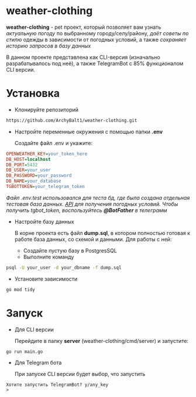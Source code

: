 # weather-clothing

__weather-clothing__ - pet проект, который позволяет вам узнать _актуальную погоду_ по выбранному городу/селу/району, _даёт советы по стилю_ одежды в зависимости от погодных условий, а также _сохраняет историю запросов в базу данных_

В данном проекте представлена как CLI-версия (изначально разрабатывалось под неё), а также TelegramBot с 85% функционалом CLI версии.
# Установка
* Клонируйте репозиторий

```bash
https://github.com/ArchyBalt1/weather-clothing.git
```
* Настройте переменные окружения с помощью папки __.env__
  
  Создайте файл .env и укажите:
```ini
OPENWEATHER_KEY=your_token_here
DB_HOST=localhost
DB_PORT=5432
DB_USER=your_user
DB_PASSWORD=your_password
DB_NAME=your_database
TGBOTTOKEN=your_telegram_token
```
_Файл .env.test использовался для теста бд, где была создана отдельная тестовая база данных. [API](https://openweathermap.org/api) для получения погодных условий. Чтобы получить tgbot_token, воспользуйтесь **@BotFather** в телеграмм_
* Настройте базу данных
  
  В корне проекта есть файл **dump.sql**, в котором полностью готовая к работе база данных, со схемой и данными. Для работы с ней:
    * Создайте пустую базу в PostgresSQL
    * Выполните команду
```bash
psql -U your_user -d your_dbname -f dump.sql
```
  * Установите зависимости
```bash
go mod tidy
```
# Запуск
* Для CLI версии

  Перейдите в папку **server** (weather-clothing/cmd/server) и запустите:
```bash
go run main.go
```
* Для Telegram бота
  
  При запуске CLI версии будет выбор, что запустить
```os.Stdin
Хотите запустить TelegramBot? y/any_key
>
```
